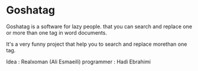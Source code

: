 # Goshatag
Goshatag is a software for lazy people. that you can search and replace one or more than one tag in word documents.

It's a very funny project that help you to search and replace morethan one tag.

Idea : Realxoman (Ali Esmaeili)
programmer : Hadi Ebrahimi
